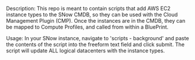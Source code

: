 Description:  This repo is meant to contain scripts that add AWS EC2 instance types to the SNow CMDB, so they can be used with the Cloud Management Plugin (CMP).  Once the instances are in the CMDB, they can be mapped to Compute Profiles, and called from within a BluePrint.

Usage: In your SNow instance, navigate to 'scripts - background' and paste the contents of the script into the freeform text field and click submit.  The script will update ALL logical datacenters with the instance types.
